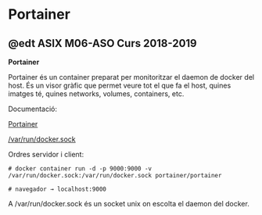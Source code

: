 # Portainer

## @edt ASIX M06-ASO Curs 2018-2019


**Portainer**

Portainer és un container preparat per monitoritzar el daemon de docker del host. És un
visor gràfic que permet veure tot el que fa el host, quines imatges té, quines networks,
volumes, containers, etc.

Documentació:

[Portainer](https://portainer.io/)

[/var/run/docker.sock](https://medium.com/lucjuggery/about-var-run-docker-sock-3bfd276e12fd)

Ordres servidor i client:

```
# docker container run -d -p 9000:9000 -v /var/run/docker.sock:/var/run/docker.sock portainer/portainer

# navegador → localhost:9000
```

A /var/run/docker.sock és un socket unix on escolta el daemon del docker.

